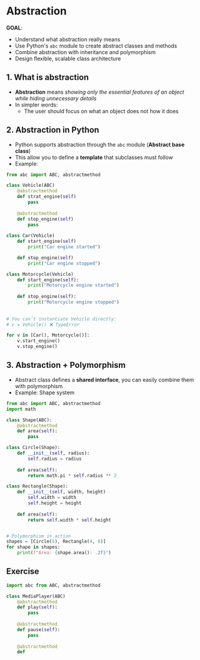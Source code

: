 # Abstraction 

**GOAL**:
- Understand what abstraction really means
- Use Python's `abc` module to create abstract classes and methods 
- Combine abstraction with inheritance and polymorphism
- Design flexible, scalable class architecture
## 1. What is abstraction

- **Abstraction** means *showing only the essential features of an object while hiding unnecessary details*
- In simpler words: 
	- The user should focus on what an object does not how it does 
## 2. Abstraction in Python

- Python supports abstraction through the `abc` module (**Abstract base class**)
- This allow you to define a **template** that subclasses must follow
- Example:
```python
from abc import ABC, abstractmethod

class Vehicle(ABC)
	@abstractmethod
	def strat_engine(self)
		pass
	
	@abstractmethod
	def stop_engine(self)
		pass
		
class Car(Vehicle)
	def start_engine(self)
		print("Car engine started")

	def stop_engine(self)
		print("Car engine stopped")

class Motorcycle(Vehicle)
	def start_engine(self):
		print("Motorcycle engine started")
	
	def stop_engine(self):
		print("Motorcycle engine stopped")
		
		
# You can’t instantiate Vehicle directly:
# v = Vehicle() ❌ TypeError

for v in [Car(), Motorcycle()]:
    v.start_engine()
    v.stop_engine()
```

## 3.  Abstraction + Polymorphism

- Abstract class defines a **shared interface**, you can easily combine them with polymorphism
- Example: Shape system
```python
from abc import ABC, abstractmethod
import math

class Shape(ABC):
	@abstractmethod
	def area(self):
		pass

class Circle(Shape):
	def __init__(self, radius):
		self.radius = radius
	
	def area(self):
		return math.pi * self.radius ** 2

class Rectangle(Shape):
	def __init__(self, width, height)
		self.width = width
		self.height = height
		
	def area(self):
		return self.width * self.height


# Polymorphism in action
shapes = [Circle(5), Rectangle(4, 6)]
for shape in shapes:
	print(f"Area: {shape.area(): .2f}")
```

## Exercise

```python
import abc from ABC, abstractmethod

class MediaPlayer(ABC)
	@abstractmethod
	def play(self):
		pass
	
	@abstractmethod
	def pause(self):
		pass
		
	@abstractmethod
	def 
```